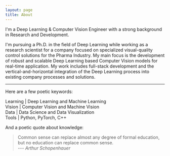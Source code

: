 ```yaml
---
layout: page
title: About
---
```


<!--- <img style="float: left; margin: 0px 16px 0px 0px;" class="profilepic" src="public/stock.png" /> -->
I'm a Deep Learning & Computer Vision Engineer with a strong background in Research and Development. 
<!--- <br/><br/><br/><br/><br/><br/> -->

I'm pursuing a Ph.D. in the field of Deep Learning while working as a research scientist for a company focused on specialized visual-quality control solutions for the Pharma Industry. My main focus is the development of robust and scalable Deep Learning based Computer Vision models for real-time application. My work includes full-stack development and the vertical-and-horizontal integration of the Deep Learning process into existing company processes and solutions.

------

Here are a few poetic keywords:

Learning \| Deep Learning and Machine Learning<br/>
Vision \| Computer Vision and Machine Vision<br/>
Data \| Data Science and Data Visualization<br/>
Tools \| Python, PyTorch, C++<br/>

And a poetic quote about knowledge:
> Common sense can replace almost any degree of formal education, but no education can replace common sense.<br/>
> --- <cite>Arthur Schopenhauer</cite>

<!--- Natürlicher Verstand kann fast jeden Grad von Bildung ersetzen, aber keine Bildung den natürlichen Verstand.<br/> -->
